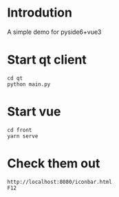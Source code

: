 # Introdution
A simple demo for pyside6+vue3

# Start qt client
```
cd qt
python main.py
```


# Start vue
```
cd front
yarn serve
```


# Check them out
```
http://localhost:8080/iconbar.html
F12 
```